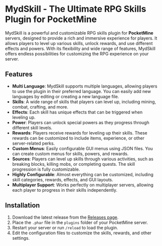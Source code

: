 # MydSkill - The Ultimate RPG Skills Plugin for PocketMine

MydSkill is a powerful and customizable RPG skills plugin for **PocketMine** servers, designed to provide a rich and immersive experience for players. It allows players to level up various skills, unlock rewards, and use different effects and powers. With its flexibility and wide range of features, MydSkill offers endless possibilities for customizing the RPG experience on your server.

## Features

- **Multi Language**: MydSkill supports multiple languages, allowing players to use the plugin in their preferred language. You can easily add new languages by editing or creating a new language file.
- **Skills**: A wide range of skills that players can level up, including mining, combat, crafting, and more. 
- **Effects**: Each skill has unique effects that can be triggered when leveling up.
- **Power**: Players can unlock special powers as they progress through different skill levels.
- **Rewards**: Players receive rewards for leveling up their skills. These rewards can be customized to include items, experience, or other server-related perks.
- **Custom Menus**: Easily configurable GUI menus using JSON files. You can create custom menus for skills, powers, and rewards.
- **Sources**: Players can level up skills through various activities, such as breaking blocks, killing mobs, or completing quests. The skill progression is fully customizable.
- **Highly Configurable**: Almost everything can be customized, including skill categories, rewards, effects, and GUI layouts.
- **Multiplayer Support**: Works perfectly on multiplayer servers, allowing each player to progress in their skills independently.



## Installation

1. Download the latest release from the [Releases page](https://github.com/username/MydSkill/releases).
2. Place the `.phar` file in the `plugins` folder of your PocketMine server.
3. Restart your server or run `/reload` to load the plugin.
4. Edit the configuration files to customize the skills, rewards, and other settings.